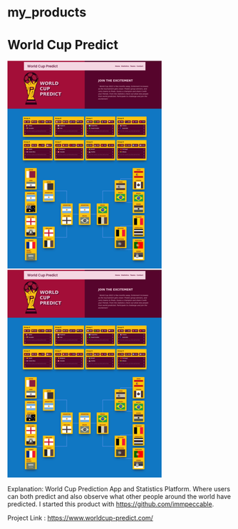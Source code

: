 # my_products


# World Cup Predict

![image](WorlCup.png)
<img src="WorlCup.png"/>

Explanation: 
  World Cup Prediction App and Statistics Platform. Where users can both predict and also observe what other people
  around the world have predicted. I started this product with https://github.com/immpeccable.

Project Link : https://www.worldcup-predict.com/

